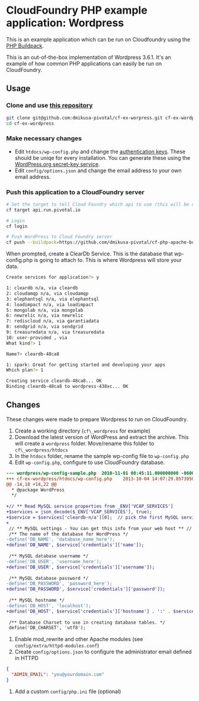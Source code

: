 # CloudFoundry PHP example application: Wordpress

This is an example application which can be run on Cloudfoundry using the [PHP Buildpack](https://github.com/dmikusa-pivotal/cf-php-apache-buildpack.git).

This is an out-of-the-box implementation of Wordpress 3.6.1.  It's an example of how common PHP applications can easily be run on CloudFoundry.

## Usage

### Clone and use [this repository](https://github.com/dmikusa-pivotal/cf-ex-worpress)

```bash
git clone git@github.com:dmikusa-pivotal/cf-ex-worpress.git cf-ex-wordpress
cd cf-ex-wordpress
```

### Make necessary changes

* Edit `htdocs/wp-config.php` and change the [authentication keys](https://github.com/dmikusa-pivotal/cf-ex-worpress/blob/master/htdocs/wp-config.php#L49).  These should be uniqe for every installation.  You can generate these using the [WordPress.org secret-key service](https://api.wordpress.org/secret-key/1.1/salt).
* Edit `config/options.json` and change the email address to your own email address.

### Push this application to a CloudFoundry server

```bash
# Set the target to tell Cloud Foundry which api to use (this will be different if you are not using an account hosted by Cloud Foundry)
cf target api.run.pivotal.io

# Login
cf login

# Push WordPress to Cloud Foundry server
cf push --buildpack=https://github.com/dmikusa-pivotal/cf-php-apache-buildpack.git
```

When prompted, create a ClearDb Service.  This is the database that wp-config.php is going to attach to.  This is where Wordpress will store your data.

```bash
Create services for application?> y

1: cleardb n/a, via cleardb
2: cloudamqp n/a, via cloudamqp
3: elephantsql n/a, via elephantsql
4: loadimpact n/a, via loadimpact
5: mongolab n/a, via mongolab
6: newrelic n/a, via newrelic
7: rediscloud n/a, via garantiadata
8: sendgrid n/a, via sendgrid
9: treasuredata n/a, via treasuredata
10: user-provided , via
What kind?> 1

Name?> cleardb-48ca8

1: spark: Great for getting started and developing your apps
Which plan?> 1

Creating service cleardb-48ca8... OK
Binding cleardb-48ca8 to wordpress-438xc... OK
```

## Changes

These changes were made to prepare Wordpress to run on CloudFoundry.

1. Create a working directory (`cf\_wordpress` for example)
1. Download the latest version of WordPress and extract the archive.  This will create a `wordpress` folder.  Move/rename this folder to `cf\_wordpress/htdocs`
1. In the `htdocs` folder, rename the sample wp-config file to `wp-config.php`
1. Edit `wp-config.php`, configure to use CloudFoundry database.

```diff
--- wordpress/wp-config-sample.php	2010-11-01 08:45:11.000000000 -0600
+++ cf-ex-wordpress/htdocs/wp-config.php	2013-10-04 14:07:29.857395078 -0600
@@ -14,18 +14,22 @@
  * @package WordPress
  */
 
+// ** Read MySQL service properties from _ENV['VCAP_SERVICES']
+$services = json_decode($_ENV['VCAP_SERVICES'], true);
+$service = $services['cleardb-n/a'][0];  // pick the first MySQL service
+
 // ** MySQL settings - You can get this info from your web host ** //
 /** The name of the database for WordPress */
-define('DB_NAME', 'database_name_here');
+define('DB_NAME', $service['credentials']['name']);
 
 /** MySQL database username */
-define('DB_USER', 'username_here');
+define('DB_USER', $service['credentials']['username']);
 
 /** MySQL database password */
-define('DB_PASSWORD', 'password_here');
+define('DB_PASSWORD', $service['credentials']['password']);
 
 /** MySQL hostname */
-define('DB_HOST', 'localhost');
+define('DB_HOST', $service['credentials']['hostname'] . ':' . $service['credentials']['port']);
 
 /** Database Charset to use in creating database tables. */
 define('DB_CHARSET', 'utf8');
```

1. Enable mod_rewrite and other Apache modules (see `config/extra/httpd-modules.conf`)
1. Create `config/options.json` to configure the administrator email defined in HTTPD

```json
{
  "ADMIN_EMAIL": "you@yourdomain.com"
}
```

1. Add a custom `config/php.ini` file (optional)
